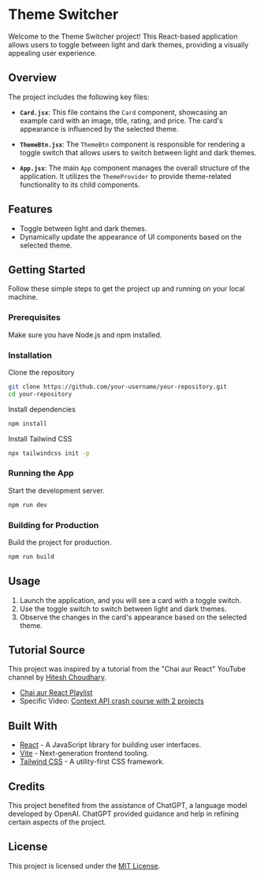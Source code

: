 # Theme Switcher

Welcome to the Theme Switcher project! This React-based application allows users to toggle between light and dark themes, providing a visually appealing user experience.

## Overview

The project includes the following key files:

- **`Card.jsx`**: This file contains the `Card` component, showcasing an example card with an image, title, rating, and price. The card's appearance is influenced by the selected theme.

- **`ThemeBtn.jsx`**: The `ThemeBtn` component is responsible for rendering a toggle switch that allows users to switch between light and dark themes.

- **`App.jsx`**: The main `App` component manages the overall structure of the application. It utilizes the `ThemeProvider` to provide theme-related functionality to its child components.

## Features

- Toggle between light and dark themes.
- Dynamically update the appearance of UI components based on the selected theme.

## Getting Started

Follow these simple steps to get the project up and running on your local machine.

### Prerequisites

Make sure you have Node.js and npm installed.

### Installation

Clone the repository

```bash
git clone https://github.com/your-username/your-repository.git
cd your-repository
```

Install dependencies

```bash
npm install
```

Install Tailwind CSS

```bash
npx tailwindcss init -p
```

### Running the App

Start the development server.

```bash
npm run dev
```

### Building for Production

Build the project for production.

```bash
npm run build
```

## Usage

1. Launch the application, and you will see a card with a toggle switch.
2. Use the toggle switch to switch between light and dark themes.
3. Observe the changes in the card's appearance based on the selected theme.

## Tutorial Source

This project was inspired by a tutorial from the "Chai aur React" YouTube channel by [Hitesh Choudhary](https://www.youtube.com/@chaiaurcode).

- [Chai aur React Playlist](https://youtube.com/playlist?list=PLu71SKxNbfoDqgPchmvIsL4hTnJIrtige&si=uK4P_CC_IDk520n4)
- Specific Video: [Context API crash course with 2 projects](https://youtu.be/JQVBGtZMqgU?si=az9Wadw5L7G9XLej)

## Built With

- [React](https://reactjs.org/) - A JavaScript library for building user interfaces.
- [Vite](https://vitejs.dev/) - Next-generation frontend tooling.
- [Tailwind CSS](https://tailwindcss.com/) - A utility-first CSS framework.

## Credits

This project benefited from the assistance of ChatGPT, a language model developed by OpenAI. ChatGPT provided guidance and help in refining certain aspects of the project.

## License

This project is licensed under the [MIT License](LICENSE).
